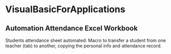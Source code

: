 # VisualBasicForApplications

## Automation Attendance Excel Workbook
Students attendance sheet automated: Macro to transfer a student from one teacher (tab) to another, copying the personal info and attendance record. 
